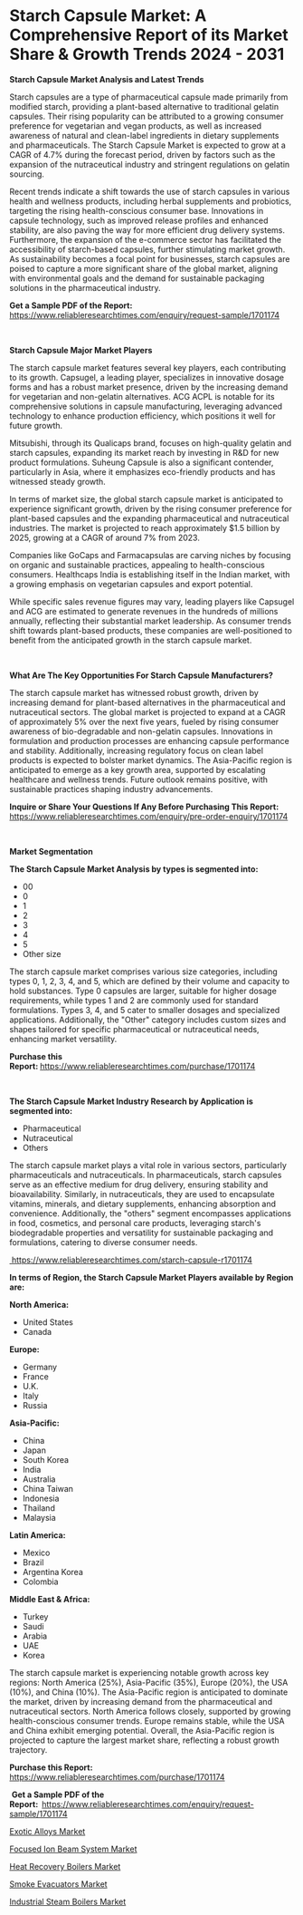 <p><h1>Starch Capsule Market: A Comprehensive Report of its Market Share & Growth Trends 2024 - 2031</h1></p><p><strong>Starch Capsule Market Analysis and Latest Trends</strong></p>
<p><p>Starch capsules are a type of pharmaceutical capsule made primarily from modified starch, providing a plant-based alternative to traditional gelatin capsules. Their rising popularity can be attributed to a growing consumer preference for vegetarian and vegan products, as well as increased awareness of natural and clean-label ingredients in dietary supplements and pharmaceuticals. The Starch Capsule Market is expected to grow at a CAGR of 4.7% during the forecast period, driven by factors such as the expansion of the nutraceutical industry and stringent regulations on gelatin sourcing.</p><p>Recent trends indicate a shift towards the use of starch capsules in various health and wellness products, including herbal supplements and probiotics, targeting the rising health-conscious consumer base. Innovations in capsule technology, such as improved release profiles and enhanced stability, are also paving the way for more efficient drug delivery systems. Furthermore, the expansion of the e-commerce sector has facilitated the accessibility of starch-based capsules, further stimulating market growth. As sustainability becomes a focal point for businesses, starch capsules are poised to capture a more significant share of the global market, aligning with environmental goals and the demand for sustainable packaging solutions in the pharmaceutical industry.</p></p>
<p><strong>Get a Sample PDF of the Report:&nbsp;</strong> <a href="https://www.reliableresearchtimes.com/enquiry/request-sample/1701174?utm_campaign=1775&utm_medium=2&utm_source=Github&utm_content=ia&utm_term=21102024&utm_id=starch-capsule">https://www.reliableresearchtimes.com/enquiry/request-sample/1701174</a></p>
<p>&nbsp;</p>
<p><strong>Starch Capsule Major Market Players</strong></p>
<p><p>The starch capsule market features several key players, each contributing to its growth. Capsugel, a leading player, specializes in innovative dosage forms and has a robust market presence, driven by the increasing demand for vegetarian and non-gelatin alternatives. ACG ACPL is notable for its comprehensive solutions in capsule manufacturing, leveraging advanced technology to enhance production efficiency, which positions it well for future growth.</p><p>Mitsubishi, through its Qualicaps brand, focuses on high-quality gelatin and starch capsules, expanding its market reach by investing in R&D for new product formulations. Suheung Capsule is also a significant contender, particularly in Asia, where it emphasizes eco-friendly products and has witnessed steady growth. </p><p>In terms of market size, the global starch capsule market is anticipated to experience significant growth, driven by the rising consumer preference for plant-based capsules and the expanding pharmaceutical and nutraceutical industries. The market is projected to reach approximately $1.5 billion by 2025, growing at a CAGR of around 7% from 2023.</p><p>Companies like GoCaps and Farmacapsulas are carving niches by focusing on organic and sustainable practices, appealing to health-conscious consumers. Healthcaps India is establishing itself in the Indian market, with a growing emphasis on vegetarian capsules and export potential.</p><p>While specific sales revenue figures may vary, leading players like Capsugel and ACG are estimated to generate revenues in the hundreds of millions annually, reflecting their substantial market leadership. As consumer trends shift towards plant-based products, these companies are well-positioned to benefit from the anticipated growth in the starch capsule market.</p></p>
<p>&nbsp;</p>
<p><strong>What Are The Key Opportunities For Starch Capsule Manufacturers?</strong></p>
<p><p>The starch capsule market has witnessed robust growth, driven by increasing demand for plant-based alternatives in the pharmaceutical and nutraceutical sectors. The global market is projected to expand at a CAGR of approximately 5% over the next five years, fueled by rising consumer awareness of bio-degradable and non-gelatin capsules. Innovations in formulation and production processes are enhancing capsule performance and stability. Additionally, increasing regulatory focus on clean label products is expected to bolster market dynamics. The Asia-Pacific region is anticipated to emerge as a key growth area, supported by escalating healthcare and wellness trends. Future outlook remains positive, with sustainable practices shaping industry advancements.</p></p>
<p><strong>Inquire or Share Your Questions If Any Before Purchasing This Report:</strong> <a href="https://www.reliableresearchtimes.com/enquiry/pre-order-enquiry/1701174?utm_campaign=1775&utm_medium=2&utm_source=Github&utm_content=ia&utm_term=21102024&utm_id=starch-capsule">https://www.reliableresearchtimes.com/enquiry/pre-order-enquiry/1701174</a></p>
<p>&nbsp;</p>
<p><strong>Market Segmentation</strong></p>
<p><strong>The Starch Capsule Market Analysis by types is segmented into:</strong></p>
<p><ul><li>00</li><li>0</li><li>1</li><li>2</li><li>3</li><li>4</li><li>5</li><li>Other size</li></ul></p>
<p><p>The starch capsule market comprises various size categories, including types 0, 1, 2, 3, 4, and 5, which are defined by their volume and capacity to hold substances. Type 0 capsules are larger, suitable for higher dosage requirements, while types 1 and 2 are commonly used for standard formulations. Types 3, 4, and 5 cater to smaller dosages and specialized applications. Additionally, the "Other" category includes custom sizes and shapes tailored for specific pharmaceutical or nutraceutical needs, enhancing market versatility.</p></p>
<p><strong>Purchase this Report:&nbsp;</strong><a href="https://www.reliableresearchtimes.com/purchase/1701174?utm_campaign=1775&utm_medium=2&utm_source=Github&utm_content=ia&utm_term=21102024&utm_id=starch-capsule">https://www.reliableresearchtimes.com/purchase/1701174</a></p>
<p>&nbsp;</p>
<p><strong>The Starch Capsule Market Industry Research by Application is segmented into:</strong></p>
<p><ul><li>Pharmaceutical</li><li>Nutraceutical</li><li>Others</li></ul></p>
<p><p>The starch capsule market plays a vital role in various sectors, particularly pharmaceuticals and nutraceuticals. In pharmaceuticals, starch capsules serve as an effective medium for drug delivery, ensuring stability and bioavailability. Similarly, in nutraceuticals, they are used to encapsulate vitamins, minerals, and dietary supplements, enhancing absorption and convenience. Additionally, the "others" segment encompasses applications in food, cosmetics, and personal care products, leveraging starch's biodegradable properties and versatility for sustainable packaging and formulations, catering to diverse consumer needs.</p></p>
<p><a href="https://www.reliableresearchtimes.com/starch-capsule-r1701174?utm_campaign=1775&utm_medium=2&utm_source=Github&utm_content=ia&utm_term=21102024&utm_id=starch-capsule">&nbsp;https://www.reliableresearchtimes.com/starch-capsule-r1701174</a></p>
<p><strong>In terms of Region, the Starch Capsule Market Players available by Region are:</strong></p>
<p>
    <p> <strong> North America: </strong>
        <ul>
            <li>United States</li>
            <li>Canada</li>
        </ul>
        </p> 
    <p> <strong> Europe: </strong>
        <ul>
            <li>Germany</li>
            <li>France</li>
            <li>U.K.</li>
            <li>Italy</li>
            <li>Russia</li>
        </ul>
        </p> 
    <p> <strong> Asia-Pacific: </strong>
        <ul>
            <li>China</li>
            <li>Japan</li>
            <li>South Korea</li>
            <li>India</li>
            <li>Australia</li>
            <li>China Taiwan</li>
            <li>Indonesia</li>
            <li>Thailand</li>
            <li>Malaysia</li>
        </ul>
        </p> 
    <p> <strong> Latin America: </strong>
        <ul>
            <li>Mexico</li>
            <li>Brazil</li>
            <li>Argentina Korea</li>
            <li>Colombia</li>
        </ul>
        </p> 
    <p> <strong> Middle East & Africa: </strong>
        <ul>
            <li>Turkey</li>
            <li>Saudi</li>
            <li>Arabia</li>
            <li>UAE</li>
            <li>Korea</li>
        </ul>
    </p>
    </p>
<p><p>The starch capsule market is experiencing notable growth across key regions: North America (25%), Asia-Pacific (35%), Europe (20%), the USA (10%), and China (10%). The Asia-Pacific region is anticipated to dominate the market, driven by increasing demand from the pharmaceutical and nutraceutical sectors. North America follows closely, supported by growing health-conscious consumer trends. Europe remains stable, while the USA and China exhibit emerging potential. Overall, the Asia-Pacific region is projected to capture the largest market share, reflecting a robust growth trajectory.</p></p>
<p><strong>Purchase this Report: </strong><a href="https://www.reliableresearchtimes.com/purchase/1701174?utm_campaign=1775&utm_medium=2&utm_source=Github&utm_content=ia&utm_term=21102024&utm_id=starch-capsule">https://www.reliableresearchtimes.com/purchase/1701174</a></p>
<p>&nbsp;<strong>Get a Sample PDF of the Report:&nbsp;&nbsp;</strong><a href="https://www.reliableresearchtimes.com/enquiry/request-sample/1701174?utm_campaign=1775&utm_medium=2&utm_source=Github&utm_content=ia&utm_term=21102024&utm_id=starch-capsule">https://www.reliableresearchtimes.com/enquiry/request-sample/1701174</a></p>
<p><strong></strong></p>
<p><p><a href="https://www.linkedin.com/pulse/exotic-alloys-market-global-regional-analysis-focus-region-country-level-3oahe?utm_campaign=1775&utm_medium=2&utm_source=Github&utm_content=ia&utm_term=21102024&utm_id=starch-capsule">Exotic Alloys Market</a></p><p><a href="https://www.linkedin.com/pulse/focused-ion-beam-system-market-global-share-ranking-overall-zbgwe?utm_campaign=1775&utm_medium=2&utm_source=Github&utm_content=ia&utm_term=21102024&utm_id=starch-capsule">Focused Ion Beam System Market</a></p><p><a href="https://www.linkedin.com/pulse/global-heat-recovery-boilers-market-forecast-2024-2031-89e4e?utm_campaign=1775&utm_medium=2&utm_source=Github&utm_content=ia&utm_term=21102024&utm_id=starch-capsule">Heat Recovery Boilers Market</a></p><p><a href="https://www.linkedin.com/pulse/analyzing-smoke-evacuators-market-dynamics-growth-drivers-1b5ee?utm_campaign=1775&utm_medium=2&utm_source=Github&utm_content=ia&utm_term=21102024&utm_id=starch-capsule">Smoke Evacuators Market</a></p><p><a href="https://www.linkedin.com/pulse/industrial-steam-boilers-market-strategic-insights-product-m8gbe?utm_campaign=1775&utm_medium=2&utm_source=Github&utm_content=ia&utm_term=21102024&utm_id=starch-capsule">Industrial Steam Boilers Market</a></p></p>